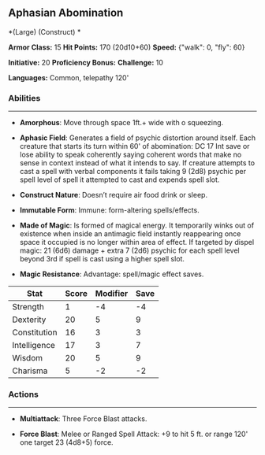 ## Aphasian Abomination
*(Large) (Construct) *

**Armor Class:** 15
**Hit Points:** 170 (20d10+60)
**Speed:** {"walk": 0, "fly": 60}

**Initiative:** 20
**Proficiency Bonus:**
**Challenge:** 10

**Languages:** Common, telepathy 120'

### Abilities
 --- 
- **Amorphous**: Move through space 1ft.+ wide with o squeezing.

- **Aphasic Field**: Generates a field of psychic distortion around itself. Each creature that starts its turn within 60' of abomination: DC 17 Int save or lose ability to speak coherently saying coherent words that make no sense in context instead of what it intends to say. If creature attempts to cast a spell with verbal components it fails taking 9 (2d8) psychic per spell level of spell it attempted to cast and expends spell slot.

- **Construct Nature**: Doesn’t require air food drink or sleep.

- **Immutable Form**: Immune: form-altering spells/effects.

- **Made of Magic**: Is formed of magical energy. It temporarily winks out of existence when inside an antimagic field instantly reappearing once space it occupied is no longer within area of effect. If targeted by dispel magic: 21 (6d6) damage + extra 7 (2d6) psychic for each spell level beyond 3rd if spell is cast using a higher spell slot.

- **Magic Resistance**: Advantage: spell/magic effect saves.



| Stat | Score | Modifier | Save |
| ---- | ---- | ---- | ---- |
| Strength | 1 | -4 | -4 |
| Dexterity | 20 | 5 | 9 |
| Constitution | 16 | 3 | 3 |
| Intelligence | 17 | 3 | 7 |
| Wisdom | 20 | 5 | 9 |
| Charisma | 5 | -2 | -2 |

### Actions
 --- 
- **Multiattack**: Three Force Blast attacks.

- **Force Blast**: Melee or Ranged Spell Attack: +9 to hit 5 ft. or range 120' one target 23 (4d8+5) force.

